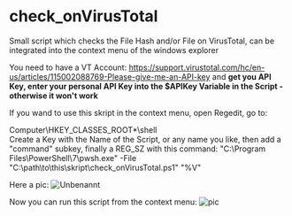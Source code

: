 # check_onVirusTotal
Small script which checks the File Hash and/or File on VirusTotal, can be integrated into the context menu of the windows explorer

You need to have a VT Account:
https://support.virustotal.com/hc/en-us/articles/115002088769-Please-give-me-an-API-key
and **get you API Key, enter your personal API Key into the $APIKey Variable in the Script - otherwise it won't work**

If you wand to use this skript in the context menu, open Regedit, go to:

Computer\HKEY_CLASSES_ROOT\*\shell\
Create a Key with the Name of the Script, or any name you like, then add a "command" subkey, finally a REG_SZ with this command:
"C:\Program Files\PowerShell\7\pwsh.exe" -File "C:\path\to\this\skript\check_onVirusTotal.ps1" "%V" 

Here a pic:
![Unbenannt](https://user-images.githubusercontent.com/76947368/111978745-8e644c80-8b04-11eb-9f40-8f94575ca6d4.PNG)

Now you can run this script from the context menu:
![pic](https://user-images.githubusercontent.com/76947368/111978345-16962200-8b04-11eb-9c6e-1ea976542964.png)
